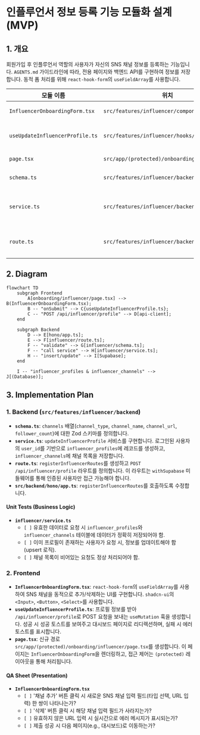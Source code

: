 # 인플루언서 정보 등록 기능 모듈화 설계 (MVP)

## 1. 개요

회원가입 후 인플루언서 역할의 사용자가 자신의 SNS 채널 정보를 등록하는 기능입니다. `AGENTS.md` 가이드라인에 따라, 전용 페이지와 백엔드 API를 구현하여 정보를 저장합니다. 동적 폼 처리를 위해 `react-hook-form`의 `useFieldArray`를 사용합니다.

| 모듈 이름 | 위치 | 설명 |
| --- | --- | --- |
| `InfluencerOnboardingForm.tsx` | `src/features/influencer/components/` | SNS 채널(동적 추가/삭제)을 입력받는 폼 UI. |
| `useUpdateInfluencerProfile.ts` | `src/features/influencer/hooks/` | 인플루언서 프로필 정보를 백엔드에 제출하는 React Query `useMutation` 훅. |
| `page.tsx` | `src/app/(protected)/onboarding/influencer/` | `InfluencerOnboardingForm`을 렌더링하는 온보딩 페이지. |
| `schema.ts` | `src/features/influencer/backend/` | 채널 정보 유효성을 검증하는 Zod 스키마. |
| `service.ts` | `src/features/influencer/backend/` | `influencer_profiles`와 `influencer_channels` 테이블에 데이터를 저장하는 서비스. |
| `route.ts` | `src/features/influencer/backend/` | `POST /api/influencer/profile` 엔드포인트를 정의하는 Hono 라우터. |

## 2. Diagram

```mermaid
flowchart TD
    subgraph Frontend
        A[onboarding/influencer/page.tsx] --> B(InfluencerOnboardingForm.tsx);
        B -- "onSubmit" --> C{useUpdateInfluencerProfile.ts};
        C -- "POST /api/influencer/profile" --> D[api-client];
    end

    subgraph Backend
        D --> E[hono/app.ts];
        E --> F[influencer/route.ts];
        F -- "validate" --> G[influencer/schema.ts];
        F -- "call service" --> H[influencer/service.ts];
        H -- "insert/update" --> I[Supabase];
    end

    I -- "influencer_profiles & influencer_channels" --> J[(Database)];
```

## 3. Implementation Plan

### 1. Backend (`src/features/influencer/backend`)

- **`schema.ts`**: `channels` 배열(`channel_type`, `channel_name`, `channel_url`, `follower_count`)에 대한 Zod 스키마를 정의합니다.
- **`service.ts`**: `updateInfluencerProfile` 서비스를 구현합니다. 로그인된 사용자의 `user_id`를 기반으로 `influencer_profiles`에 레코드를 생성하고, `influencer_channels`에 채널 목록을 저장합니다.
- **`route.ts`**: `registerInfluencerRoutes`를 생성하고 `POST /api/influencer/profile` 라우트를 정의합니다. 이 라우트는 `withSupabase` 미들웨어를 통해 인증된 사용자만 접근 가능해야 합니다.
- **`src/backend/hono/app.ts`**: `registerInfluencerRoutes`를 호출하도록 수정합니다.

#### Unit Tests (Business Logic)

- **`influencer/service.ts`**
    - `[ ]` 유효한 데이터로 요청 시 `influencer_profiles`와 `influencer_channels` 테이블에 데이터가 정확히 저장되어야 함.
    - `[ ]` 이미 프로필이 존재하는 사용자가 요청 시, 정보를 업데이트해야 함 (upsert 로직).
    - `[ ]` 채널 목록이 비어있는 요청도 정상 처리되어야 함.

### 2. Frontend

- **`InfluencerOnboardingForm.tsx`**: `react-hook-form`의 `useFieldArray`를 사용하여 SNS 채널을 동적으로 추가/삭제하는 UI를 구현합니다. `shadcn-ui`의 `<Input>`, `<Button>`, `<Select>`를 사용합니다.
- **`useUpdateInfluencerProfile.ts`**: 프로필 정보를 받아 `/api/influencer/profile`로 POST 요청을 보내는 `useMutation` 훅을 생성합니다. 성공 시 성공 토스트를 보여주고 대시보드 페이지로 리디렉션하며, 실패 시 에러 토스트를 표시합니다.
- **`page.tsx`**: 신규 경로 `src/app/(protected)/onboarding/influencer/page.tsx`를 생성합니다. 이 페이지는 `InfluencerOnboardingForm`을 렌더링하고, 접근 제어는 `(protected)` 레이아웃을 통해 처리됩니다.

#### QA Sheet (Presentation)

- **`InfluencerOnboardingForm.tsx`**
    - `[ ]` '채널 추가' 버튼 클릭 시 새로운 SNS 채널 입력 필드(타입 선택, URL 입력) 한 쌍이 나타나는가?
    - `[ ]` '삭제' 버튼 클릭 시 해당 채널 입력 필드가 사라지는가?
    - `[ ]` 유효하지 않은 URL 입력 시 실시간으로 에러 메시지가 표시되는가?
    - `[ ]` 제출 성공 시 다음 페이지(e.g., 대시보드)로 이동하는가?
